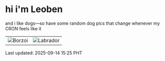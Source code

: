 # hi i'm Leoben

and i like dogs—so have some random dog pics that change whenever my CRON feels like it

|  |  |
|--------|----------|
| ![Borzoi](https://random-dog-vercel.vercel.app/api/random-borzoi?v=1757834727) | ![Labrador](https://random-dog-vercel.vercel.app/api/random-labrador?v=1757834727) |

Last updated: 2025-09-14 15:25 PHT
